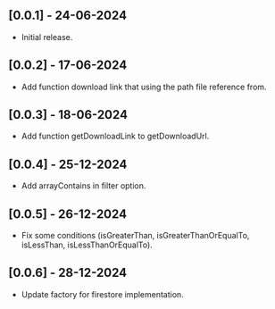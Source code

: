 ## [0.0.1] - 24-06-2024

* Initial release.

## [0.0.2] - 17-06-2024

* Add function download link that using the path file reference from.

## [0.0.3] - 18-06-2024
* Add function getDownloadLink to getDownloadUrl.

## [0.0.4] - 25-12-2024
* Add arrayContains in filter option.

## [0.0.5] - 26-12-2024
* Fix some conditions (isGreaterThan, isGreaterThanOrEqualTo, isLessThan, isLessThanOrEqualTo).

## [0.0.6] - 28-12-2024
* Update factory for firestore implementation.
